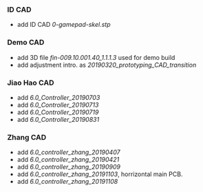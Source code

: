 ### ID CAD
* add ID CAD _0-gamepad-skel.stp_
### Demo CAD
* add 3D file _fin-009.10.001.40_1.1.1.3_ used for demo build
* add adjustment intro. as _20190320_prototyping_CAD_transition_
### Jiao Hao CAD
* add _6.0_Controller_20190703_
* add _6.0_Controller_20190713_
* add _6.0_Controller_20190719_
* add _6.0_Controller_20190831_
### Zhang CAD
* add _6.0_controller_zhang_20190407_
* add _6.0_controller_zhang_20190421_
* add _6.0_controller_zhang_20190909_
* add _6.0_controller_zhang_20191103_, horrizontal main PCB.
* add _6.0_controller_zhang_20191108_